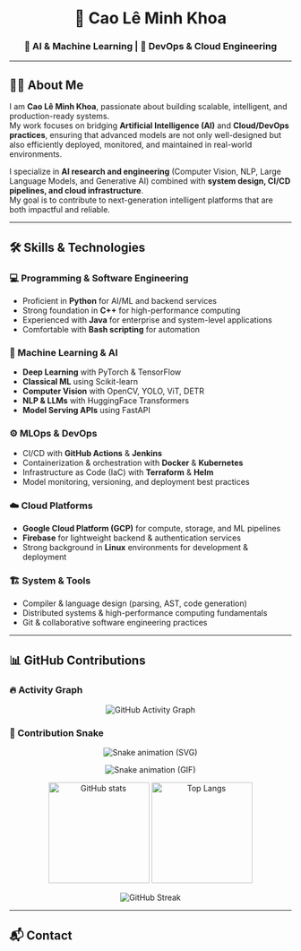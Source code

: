 <h1 align="center">🌌 Cao Lê Minh Khoa</h1>
<h3 align="center">🤖 AI & Machine Learning | 🚀 DevOps & Cloud Engineering</h3>

---

## 👨‍💼 About Me

I am **Cao Lê Minh Khoa**, passionate about building scalable, intelligent, and production-ready systems.  
My work focuses on bridging **Artificial Intelligence (AI)** and **Cloud/DevOps practices**, ensuring that advanced models are not only well-designed but also efficiently deployed, monitored, and maintained in real-world environments.  

I specialize in **AI research and engineering** (Computer Vision, NLP, Large Language Models, and Generative AI) combined with **system design, CI/CD pipelines, and cloud infrastructure**.  
My goal is to contribute to next-generation intelligent platforms that are both impactful and reliable.

---

## 🛠️ Skills & Technologies

### 💻 Programming & Software Engineering
- Proficient in **Python** for AI/ML and backend services  
- Strong foundation in **C++** for high-performance computing  
- Experienced with **Java** for enterprise and system-level applications  
- Comfortable with **Bash scripting** for automation  

### 🤖 Machine Learning & AI
- **Deep Learning** with PyTorch & TensorFlow  
- **Classical ML** using Scikit-learn  
- **Computer Vision** with OpenCV, YOLO, ViT, DETR  
- **NLP & LLMs** with HuggingFace Transformers  
- **Model Serving APIs** using FastAPI  

### ⚙️ MLOps & DevOps
- CI/CD with **GitHub Actions** & **Jenkins**  
- Containerization & orchestration with **Docker** & **Kubernetes**  
- Infrastructure as Code (IaC) with **Terraform** & **Helm**  
- Model monitoring, versioning, and deployment best practices  

### ☁️ Cloud Platforms
- **Google Cloud Platform (GCP)** for compute, storage, and ML pipelines  
- **Firebase** for lightweight backend & authentication services  
- Strong background in **Linux** environments for development & deployment  

### 🏗️ System & Tools
- Compiler & language design (parsing, AST, code generation)  
- Distributed systems & high-performance computing fundamentals  
- Git & collaborative software engineering practices  

---


## 📊 GitHub Contributions

### 🔥 Activity Graph
<p align="center">
  <img src="https://github-readme-activity-graph.vercel.app/graph?username=khoalearningcode&theme=tokyo-night" alt="GitHub Activity Graph"/>
</p>

### 🐍 Contribution Snake
<p align="center">
  <img src="https://github.com/khoalearningcode/khoalearningcode/blob/output/snake.svg" alt="Snake animation (SVG)"/>
</p>

<p align="center">
  <img src="https://github.com/khoalearningcode/khoalearningcode/blob/output/snake.gif" alt="Snake animation (GIF)"/>
</p>

<p align="center">
  <img src="https://github-readme-stats.vercel.app/api?username=khoalearningcode&show_icons=true&theme=tokyonight" alt="GitHub stats" height="180em"/>
  <img src="https://github-readme-stats.vercel.app/api/top-langs/?username=khoalearningcode&layout=compact&theme=tokyonight" alt="Top Langs" height="180em"/>
</p>

<p align="center">
  <img src="https://github-readme-streak-stats.herokuapp.com?user=khoalearningcode&theme=tokyonight" alt="GitHub Streak"/>
</p>

---

## 📬 Contact

<p align="center">
  <a href="mailto:minhkhoa@example.com"><img src="https://img.shields.io/badge/Email-D14836?sty
